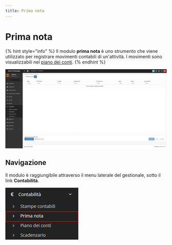 ```yaml
---
title: Prima nota
---
```


# Prima nota

{% hint style="info" %}
Il modulo **prima nota** è uno strumento che viene utilizzato per registrare movimenti contabili di un'attività. I movimenti sono visualizzabili nel [piano dei conti](../pianodeiconti/).
{% endhint %}

![Screenshot interfaccia prima nota](../../../.gitbook/assets/InterfacciaPrimaNota.PNG)

## Navigazione

Il modulo è raggiungibile attraverso il menu laterale del gestionale, sotto il link **Contabilità**.

![Screenshot navigazione prima nota](../../../.gitbook/assets/NavigazionePrimaNota.PNG)
